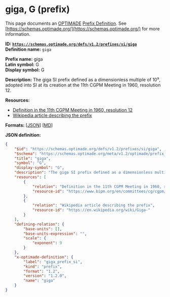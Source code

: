 # giga, G (prefix)

This page documents an [OPTIMADE](https://www.optimade.org/) [Prefix Definition](https://schemas.optimade.org/#definitions). See [https://schemas.optimade.org/](https://schemas.optimade.org/) for more information.

**ID: [`https://schemas.optimade.org/defs/v1.2/prefixes/si/giga`](https://schemas.optimade.org/defs/v1.2/prefixes/si/giga.md)**  
**Definition name:** `giga`

**Prefix name:** giga  
**Latin symbol:** G  
**Display symbol:** G  
  
**Description:** The giga SI prefix defined as a dimensionless multiple of 10⁹, adopted into SI at its creation at the 11th CGPM Meeting in 1960, resolution 12.



**Resources:**

- [Definition in the 11th CGPM Meeting in 1960, resolution 12](https://www.bipm.org/en/committees/cg/cgpm/11-1960/resolution-12)
- [Wikipedia article describing the prefix](https://en.wikipedia.org/wiki/Giga-)


**Formats:** [[JSON](giga.json)] [[MD](giga.md)]

**JSON definition:**

``` json
{
    "$id": "https://schemas.optimade.org/defs/v1.2/prefixes/si/giga",
    "$schema": "https://schemas.optimade.org/meta/v1.2/optimade/prefix_definition.json",
    "title": "giga",
    "symbol": "G",
    "display-symbol": "G",
    "description": "The giga SI prefix defined as a dimensionless multiple of 10\u2079, adopted into SI at its creation at the 11th CGPM Meeting in 1960, resolution 12.",
    "resources": [
        {
            "relation": "Definition in the 11th CGPM Meeting in 1960, resolution 12",
            "resource-id": "https://www.bipm.org/en/committees/cg/cgpm/11-1960/resolution-12"
        },
        {
            "relation": "Wikipedia article describing the prefix",
            "resource-id": "https://en.wikipedia.org/wiki/Giga-"
        }
    ],
    "defining-relation": {
        "base-units": [],
        "base-units-expression": "",
        "scale": {
            "exponent": 9
        }
    },
    "x-optimade-definition": {
        "label": "giga_prefix_si",
        "kind": "prefix",
        "format": "1.2",
        "version": "1.2.0",
        "name": "giga"
    }
}
```